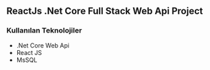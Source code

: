 ## ReactJs .Net Core Full Stack Web Api Project


### Kullanılan Teknolojiler

- .Net Core Web Api
- React JS
- MsSQL 








